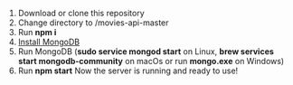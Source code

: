 1. Download or clone this repository
2. Change directory to /movies-api-master
3. Run <b>npm i</b>
4. [Install MongoDB](https://docs.mongodb.com/manual/installation/)
5. Run MongoDB (<b>sudo service mongod start</b> on Linux, <b>brew services start mongodb-community</b> on macOs or run <b>mongo.exe</b> on Windows)
6. Run <b>npm start</b>
Now the server is running and ready to use!

